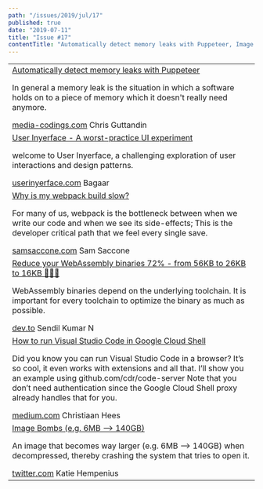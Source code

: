 ```yaml
---
path: "/issues/2019/jul/17"
published: true
date: "2019-07-11"
title: "Issue #17"
contentTitle: "Automatically detect memory leaks with Puppeteer, Image Bombs (e.g. 6MB --> 140GB), Reduce your WebAssembly binaries 72% - from 56KB to 26KB to 16KB ..."
---
```

<center>
	<table align="center" border="0" cellspacing="0" width="100%" height="100%" cellpadding="0">
    <tbody>
				<tr>
					<td>
            <div class="issue__content">
              <a href="https://media-codings.com/articles/automatically-detect-memory-leaks-with-puppeteer" target="_blank" rel="noopener noreferrer">
                <span class="issue__content-title">Automatically detect memory leaks with Puppeteer</span>
              </a>
							<p class="issue__content-desc">In general a memory leak is the situation in which a software holds on to a piece of memory which it doesn't really need anymore.</p>
							<div class="issue__content-info"><a href="https://media-codings.com/articles/automatically-detect-memory-leaks-with-puppeteer" target="_blank" rel="noopener noreferrer">media-codings.com</a> <span>Chris Guttandin</span></div>
						</div>
					</td>
				</tr>
				<tr>
					<td>
            <div class="issue__content">
              <a href="https://userinyerface.com/" target="_blank" rel="noopener noreferrer">
                <span class="issue__content-title">User Inyerface - A worst-practice UI experiment</span>
              </a>
							<p class="issue__content-desc">welcome to User Inyerface,  a challenging exploration of user interactions and design patterns.</p>
							<div class="issue__content-info"><a href="https://userinyerface.com/" target="_blank" rel="noopener noreferrer">userinyerface.com</a> <span>Bagaar</span></div>
						</div>
					</td>
				</tr>
				<tr>
					<td>
            <div class="issue__content">
              <a href="https://samsaccone.com/posts/why-is-my-webpack-build-slow.html" target="_blank" rel="noopener noreferrer">
                <span class="issue__content-title">Why is my webpack build slow?</span>
              </a>
							<p class="issue__content-desc">For many of us, webpack is the bottleneck between when we write our code and when we see its side-effects; This is the developer critical path that we feel every single save.</p>
							<div class="issue__content-info"><a href="https://samsaccone.com/posts/why-is-my-webpack-build-slow.html" target="_blank" rel="noopener noreferrer">samsaccone.com</a> <span>Sam Saccone</span></div>
						</div>
					</td>
				</tr>
				<tr>
					<td>
            <div class="issue__content">
              <a href="https://dev.to/sendilkumarn/reduce-your-webassembly-binaries-72-from-56kb-to-26kb-to-16kb-40mi" target="_blank" rel="noopener noreferrer">
                <span class="issue__content-title">Reduce your WebAssembly binaries 72% - from 56KB to 26KB to 16KB 🎉✨🦄</span>
              </a>
							<p class="issue__content-desc">WebAssembly binaries depend on the underlying toolchain. It is important for every toolchain to optimize the binary as much as possible.</p>
							<div class="issue__content-info"><a href="https://dev.to/sendilkumarn/reduce-your-webassembly-binaries-72-from-56kb-to-26kb-to-16kb-40mi" target="_blank" rel="noopener noreferrer">dev.to</a> <span>Sendil Kumar N</span></div>
						</div>
					</td>
				</tr>
				<tr>
					<td>
            <div class="issue__content">
              <a href="https://medium.com/@chees/how-to-run-visual-studio-code-in-google-cloud-shell-354d125d5748" target="_blank" rel="noopener noreferrer">
                <span class="issue__content-title">How to run Visual Studio Code in Google Cloud Shell</span>
              </a>
							<p class="issue__content-desc">Did you know you can run Visual Studio Code in a browser? It’s so cool, it even works with extensions and all that. I’ll show you an example using github.com/cdr/code-server Note that you don’t need authentication since the Google Cloud Shell proxy already handles that for you.</p>
							<div class="issue__content-info"><a href="https://medium.com/@chees/how-to-run-visual-studio-code-in-google-cloud-shell-354d125d5748" target="_blank" rel="noopener noreferrer">medium.com</a> <span>Christiaan Hees</span></div>
						</div>
					</td>
				</tr>
				<tr>
					<td>
            <div class="issue__content">
              <a href="https://twitter.com/katiehempenius/status/1146465826305957888?s=12" target="_blank" rel="noopener noreferrer">
                <span class="issue__content-title">Image Bombs (e.g. 6MB --> 140GB)</span>
              </a>
							<p class="issue__content-desc">An image that becomes way larger (e.g. 6MB --> 140GB) when decompressed, thereby crashing the system that tries to open it.</p>
							<div class="issue__content-info"><a href="https://twitter.com/katiehempenius/status/1146465826305957888?s=12" target="_blank" rel="noopener noreferrer">twitter.com</a> <span>Katie Hempenius</span></div>
						</div>
					</td>
				</tr></tbody>
  </table>
</center>

